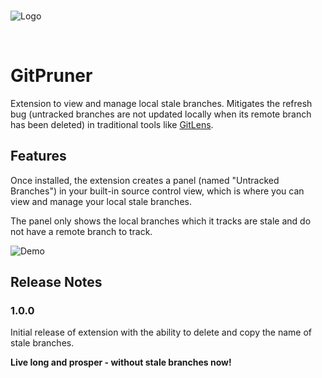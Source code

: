 <br />

![Logo](https://github.com/shimorojune/git-fetch-pruner/blob/master/assets/images/logo/logo-with-text.png?raw=true)

<br />

# GitPruner

Extension to view and manage local stale branches. Mitigates the refresh bug (untracked branches are not updated locally when its remote branch has been deleted) in traditional tools like [GitLens](https://marketplace.visualstudio.com/items?itemName=eamodio.gitlens).

## Features

Once installed, the extension creates a panel (named "Untracked Branches") in your built-in source control view, which is where you can view and manage your local stale branches.

The panel only shows the local branches which it tracks are stale and do not have a remote branch to track.

![Demo](https://github.com/shimorojune/git-fetch-pruner/blob/master/assets/images/demo/panel.png?raw=true)

## Release Notes

### 1.0.0

Initial release of extension with the ability to delete and copy the name of stale branches.

**Live long and prosper - without stale branches now!**
